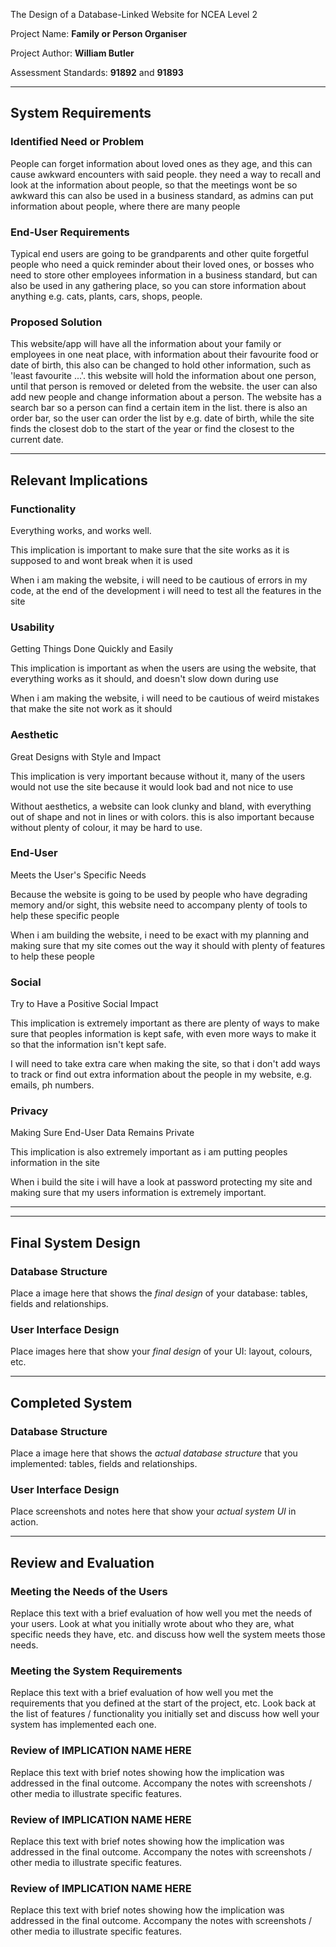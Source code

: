  The Design of a Database-Linked Website for NCEA Level 2

Project Name: **Family or Person Organiser**

Project Author: **William Butler**

Assessment Standards: **91892** and **91893**


-------------------------------------------------

## System Requirements

### Identified Need or Problem

People can forget information about loved ones as they age, and this can cause awkward encounters with said people. they need a way to recall and look at the information about people, so that the meetings wont be so awkward this can also be used in a business standard, as admins can put information about people, where there are many people

### End-User Requirements

Typical end users are going to be grandparents and other quite forgetful people who need a quick reminder about their loved ones, or bosses who need to store other employees information in a business standard, but can also be used in any gathering place, so you can store information about anything e.g. cats, plants, cars, shops, people.

### Proposed Solution

This website/app will have all the information about your family or employees in one neat place, with information about their favourite food or date of birth, this also can be changed to hold other information, such as 'least favourite ...'. this website will hold the information about one person, until that person is removed or deleted from the website. the user can also add new people and change information about a person. The website has a search bar so a person can find a certain item in the list. there is also an order bar, so the user can order the list by e.g. date of birth, while the site finds the closest dob to the start of the year or find the closest to the current date.

-------------------------------------------------

## Relevant Implications

### Functionality

Everything works, and works well.

This implication is important to make sure that the site works as it is supposed to and wont break when it is used 

When i am making the website, i will need to be cautious of errors in my code, at the end of the development i will need to test all the features in the site

### Usability

Getting Things Done Quickly and Easily

This implication is important as when the users are using the website, that everything works as it should, and doesn't slow down during use

When i am making the website, i will need to be cautious of weird mistakes that make the site not work as it should


### Aesthetic

Great Designs with Style and Impact

This implication is very important because without it, many of the users would not use the site because it would look bad and not nice to use

Without aesthetics, a website can look clunky and bland, with everything out of shape and not in lines or with colors. this is also important because without plenty of colour, it may be hard to use.


### End-User

Meets the User's Specific Needs

Because the website is going to be used by people who have degrading memory and/or sight, this website need to accompany plenty of tools to help these specific people

When i am building the website, i need to be exact with my planning and making sure that my site comes out the way it should with plenty of features to help these people


### Social

Try to Have a Positive Social Impact

This implication is extremely important as there are plenty of ways to make sure that peoples information is kept safe, with even more ways to make it so that the information isn't kept safe.

I will need to take extra care when making the site, so that i don't add ways to track or find out extra information about the people in my website, e.g. emails, ph numbers.

 
### Privacy

Making Sure End-User Data Remains Private

This implication is also extremely important as i am putting peoples information in the site

When i build the site i will have a look at password protecting my site and making sure that my users information is extremely important.

-------------------------------------------------
-------------------------------------------------

## Final System Design

### Database Structure

Place a image here that shows the *final design* of your database: tables, fields and relationships.

### User Interface Design

Place images here that show your *final design* of your UI: layout, colours, etc.


-------------------------------------------------

## Completed System

### Database Structure

Place a image here that shows the *actual database structure* that you implemented: tables, fields and relationships.

### User Interface Design

Place screenshots and notes here that show your *actual system UI* in action.


-------------------------------------------------

## Review and Evaluation

### Meeting the Needs of the Users

Replace this text with a brief evaluation of how well you met the needs of your users. Look at what you initially wrote about who they are, what specific needs they have, etc. and discuss how well the system meets those needs.

### Meeting the System Requirements

Replace this text with a brief evaluation of how well you met the requirements that you defined at the start of the project, etc. Look back at the list of features / functionality you initially set and discuss how well your system has implemented each one.

### Review of IMPLICATION NAME HERE

Replace this text with brief notes showing how the implication was addressed in the final outcome. Accompany the notes with screenshots / other media to illustrate specific features.

### Review of IMPLICATION NAME HERE

Replace this text with brief notes showing how the implication was addressed in the final outcome. Accompany the notes with screenshots / other media to illustrate specific features.

### Review of IMPLICATION NAME HERE

Replace this text with brief notes showing how the implication was addressed in the final outcome. Accompany the notes with screenshots / other media to illustrate specific features.
